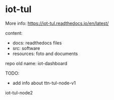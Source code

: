 # iot-tul

More info: https://iot-tul.readthedocs.io/en/latest/

content:
* docs: readthedocs files
* src: software
* resources: foto and documents


repo old name: iot-dashboard

TODO:
* add info about ttn-tul-node-v1

iot-tul-node2


